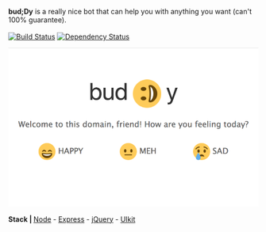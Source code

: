 
  <b>bud;Dy</b> is a really nice bot that can help you with anything you want (can't 100% guarantee). <br/><br/>
  [![Build Status](https://travis-ci.org/mahmedov/buddy-ai.svg?branch=master)](https://travis-ci.org/mahmedov/buddy-ai) 
  [![Dependency Status](https://gemnasium.com/badges/github.com/mahmedov/buddy-ai.svg)](https://gemnasium.com/github.com/mahmedov/buddy-ai)<br/>
  <p align='center'>
    <img alt="Main" width='600' src="public/images/md-preview.png">
  </p>
  
  <b>Stack | </b>[Node](https://nodejs.org/en) - [Express](https://expressjs.com) - [jQuery](https://jquery.com) - [UIkit](https://getuikit.com)
